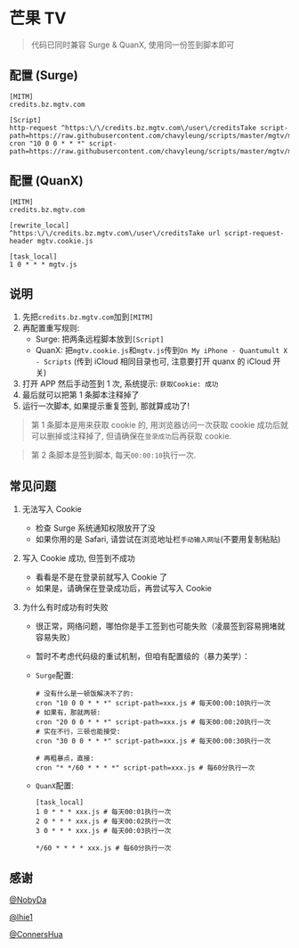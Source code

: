 # 芒果 TV

> 代码已同时兼容 Surge & QuanX, 使用同一份签到脚本即可

## 配置 (Surge)

```properties
[MITM]
credits.bz.mgtv.com

[Script]
http-request ^https:\/\/credits.bz.mgtv.com\/user\/creditsTake script-path=https://raw.githubusercontent.com/chavyleung/scripts/master/mgtv/mgtv.cookie.js
cron "10 0 0 * * *" script-path=https://raw.githubusercontent.com/chavyleung/scripts/master/mgtv/mgtv.js
```

## 配置 (QuanX)

```properties
[MITM]
credits.bz.mgtv.com

[rewrite_local]
^https:\/\/credits.bz.mgtv.com\/user\/creditsTake url script-request-header mgtv.cookie.js

[task_local]
1 0 * * * mgtv.js
```

## 说明

1. 先把`credits.bz.mgtv.com`加到`[MITM]`
2. 再配置重写规则:
   - Surge: 把两条远程脚本放到`[Script]`
   - QuanX: 把`mgtv.cookie.js`和`mgtv.js`传到`On My iPhone - Quantumult X - Scripts` (传到 iCloud 相同目录也可, 注意要打开 quanx 的 iCloud 开关)
3. 打开 APP 然后手动签到 1 次, 系统提示: `获取Cookie: 成功`
4. 最后就可以把第 1 条脚本注释掉了
5. 运行一次脚本, 如果提示重复签到, 那就算成功了!

> 第 1 条脚本是用来获取 cookie 的, 用浏览器访问一次获取 cookie 成功后就可以删掉或注释掉了, 但请确保在`登录成功`后再获取 cookie.

> 第 2 条脚本是签到脚本, 每天`00:00:10`执行一次.

## 常见问题

1. 无法写入 Cookie

   - 检查 Surge 系统通知权限放开了没
   - 如果你用的是 Safari, 请尝试在浏览地址栏`手动输入网址`(不要用复制粘贴)

2. 写入 Cookie 成功, 但签到不成功

   - 看看是不是在登录前就写入 Cookie 了
   - 如果是，请确保在登录成功后，再尝试写入 Cookie

3. 为什么有时成功有时失败

   - 很正常，网络问题，哪怕你是手工签到也可能失败（凌晨签到容易拥堵就容易失败）
   - 暂时不考虑代码级的重试机制，但咱有配置级的（暴力美学）：

   - `Surge`配置:

     ```properties
     # 没有什么是一顿饭解决不了的:
     cron "10 0 0 * * *" script-path=xxx.js # 每天00:00:10执行一次
     # 如果有，那就两顿:
     cron "20 0 0 * * *" script-path=xxx.js # 每天00:00:20执行一次
     # 实在不行，三顿也能接受:
     cron "30 0 0 * * *" script-path=xxx.js # 每天00:00:30执行一次

     # 再粗暴点，直接:
     cron "* */60 * * * *" script-path=xxx.js # 每60分执行一次
     ```

   - `QuanX`配置:

     ```properties
     [task_local]
     1 0 * * * xxx.js # 每天00:01执行一次
     2 0 * * * xxx.js # 每天00:02执行一次
     3 0 * * * xxx.js # 每天00:03执行一次

     */60 * * * * xxx.js # 每60分执行一次
     ```

## 感谢

[@NobyDa](https://github.com/NobyDa)

[@lhie1](https://github.com/lhie1)

[@ConnersHua](https://github.com/ConnersHua)
